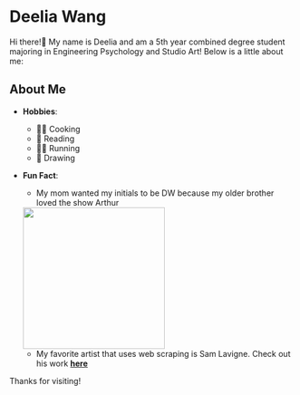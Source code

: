 # Deelia Wang
Hi there!👋  My name is Deelia and am a 5th year combined degree student majoring in Engineering Psychology and Studio Art! Below is a little about me:

## About Me
- **Hobbies**: 
    - 🧑‍🍳 Cooking
    - 📖 Reading
    - 🏃‍♀️ Running
    - 🎨 Drawing
- **Fun Fact**:
    - My mom wanted my initials to be DW because my older brother loved the show Arthur 

    <img src="https://pbs.twimg.com/media/FPQcm0JWUAIcquN.jpg:large" width="250">

    - My favorite artist that uses web scraping is Sam Lavigne. Check out his work **[here](https://lav.io/)** 


Thanks for visiting!

